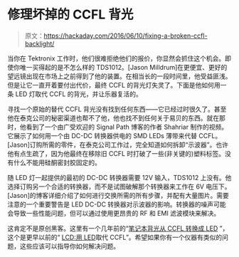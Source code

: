 # 修理坏掉的 CCFL 背光

> 原文：<https://hackaday.com/2016/06/10/fixing-a-broken-ccfl-backlight/>

当你在 Tektronix 工作时，他们很难拒绝他们的报价，你显然会抓住这个机会。即使你唯一买得起的是不怎么样的 TDS1012。[Jason Milldrum]在更便宜、更好的望远镜出现在市场上之前得到了他的装置。在相当长的一段时间里，他受益匪浅。但是让它一直开着要付出代价，最终 CCFL 的背光灯失灵了。下面是他如何用一条 LED 灯取代 CCFL 的背光，并让乐器复活的。

寻找一个原始的替代 CCFL 背光没有找到任何东西——它已经过时很久了。甚至他在泰克公司的秘密渠道也帮不了他，他也找不到任何关于易贝的东西。就在那时，他看到了一个由广受欢迎的 Signal Path 博客的作者 Shahriar 制作的视频。它展示了如何用一个由 DC-DC 转换器供电的 SMD LEDs 薄带来代替 CCFL。[Jason]订购所需的零件，在泰克公司工作过，完全知道如何拆卸“示波器”。也许他有点生疏了，因为他最终在移除旧 CCFL 时打破了一些(非关键的)塑料标签。没有什么不能用硅酮密封胶固定的。

随 LED 灯一起提供的最初的 DC-DC 转换器需要 12V 输入，TDS1012 上没有。他选择订购另一个合适的转换器，而不是试图破解那个转换器来工作在 6V 电压下。[Jason]的博客详细介绍了如何进行交换所需的所有步骤，并配有大量图片。需要注意的一个重要警告是 LED DC-DC 转换器对示波器的影响。转换器的噪声可能会导致一些性能问题，但可以通过使用更昂贵的 RF 和 EMI 滤波模块来解决。

这肯定不是原创黑客。这里有一个几年前的“[笔记本背光从 CCFL 转换成 LED](http://hackaday.com/2013/05/04/laptop-backlight-converted-from-ccfl-to-led/) ”，这个是更早以前的“ [LCD:用 LED](http://hackaday.com/2011/05/31/lcd-replacing-ccfl-with-leds/)取代 CCFL”。希望如果你有一个仪器有类似的问题，这些应该可以指导你如何解决问题。
